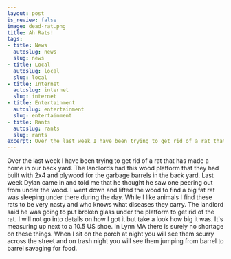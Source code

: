 ```yaml
--- 
layout: post
is_review: false
image: dead-rat.png
title: Ah Rats!
tags: 
- title: News
  autoslug: news
  slug: news
- title: Local
  autoslug: local
  slug: local
- title: Internet
  autoslug: internet
  slug: internet
- title: Entertainment
  autoslug: entertainment
  slug: entertainment
- title: Rants
  autoslug: rants
  slug: rants
excerpt: Over the last week I have been trying to get rid of a rat that has made a home in our back yard.  The landlords had this wood platform that they had built with 2x4 and plywood for the garbage barrels in the back yard.  Last week Dylan came in and told me that he thought he saw one peering out from under the wood.  I went down and lifted the wood to find a big fat rat was sleeping under there during the day.
---
```

Over the last week I have been trying to get rid of a rat that has made a home in our back yard.  The landlords had this wood platform that they had built with 2x4 and plywood for the garbage barrels in the back yard.  Last week Dylan came in and told me that he thought he saw one peering out from under the wood.  I went down and lifted the wood to find a big fat rat was sleeping under there during the day.  While I like animals I find these rats to be very nasty and who knows what diseases they carry.  The landlord said he was going to put broken glass under the platform to get rid of the rat.  I will not go into details on how I got it but take a look how big it was.  It's measuring up next to a 10.5 US shoe.  In Lynn MA there is surely no shortage on these things.  When I sit on the porch at night you will see them scurry across the street and on trash night you will see them jumping from barrel to barrel savaging for food.
